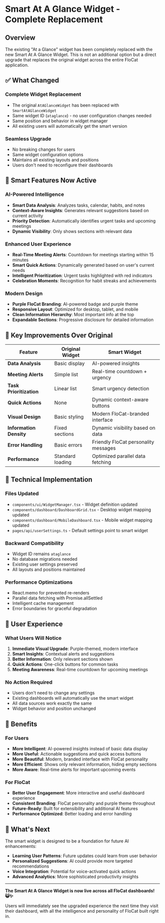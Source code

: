 # Smart At A Glance Widget - Complete Replacement

## Overview

The existing "At a Glance" widget has been completely replaced with the new Smart At A Glance Widget. This is not an additional option but a direct upgrade that replaces the original widget across the entire FloCat application.

## ✅ **What Changed**

### **Complete Widget Replacement**
- The original `AtAGlanceWidget` has been replaced with `SmartAtAGlanceWidget`
- Same widget ID (`ataglance`) - no user configuration changes needed
- Same position and behavior in widget manager
- All existing users will automatically get the smart version

### **Seamless Upgrade**
- No breaking changes for users
- Same widget configuration options
- Maintains all existing layouts and positions
- Users don't need to reconfigure their dashboards

## 🚀 **Smart Features Now Active**

### **AI-Powered Intelligence**
- **Smart Data Analysis**: Analyzes tasks, calendar, habits, and notes
- **Context-Aware Insights**: Generates relevant suggestions based on current activity
- **Priority Detection**: Automatically identifies urgent tasks and upcoming meetings
- **Dynamic Visibility**: Only shows sections with relevant data

### **Enhanced User Experience**
- **Real-Time Meeting Alerts**: Countdown for meetings starting within 15 minutes
- **Smart Quick Actions**: Dynamically generated based on user's current needs
- **Intelligent Prioritization**: Urgent tasks highlighted with red indicators
- **Celebration Moments**: Recognition for habit streaks and achievements

### **Modern Design**
- **Purple FloCat Branding**: AI-powered badge and purple theme
- **Responsive Layout**: Optimized for desktop, tablet, and mobile
- **Clean Information Hierarchy**: Most important info at the top
- **Expandable Sections**: Progressive disclosure for detailed information

## 🎯 **Key Improvements Over Original**

| Feature | Original Widget | Smart Widget |
|---------|----------------|--------------|
| **Data Analysis** | Basic display | AI-powered insights |
| **Meeting Alerts** | Simple list | Real-time countdown + urgency |
| **Task Prioritization** | Linear list | Smart urgency detection |
| **Quick Actions** | None | Dynamic context-aware buttons |
| **Visual Design** | Basic styling | Modern FloCat-branded interface |
| **Information Density** | Fixed sections | Dynamic visibility based on data |
| **Error Handling** | Basic errors | Friendly FloCat personality messages |
| **Performance** | Standard loading | Optimized parallel data fetching |

## 🔧 **Technical Implementation**

### **Files Updated**
- `components/ui/WidgetManager.tsx` - Widget definition updated
- `components/dashboard/DashboardGrid.tsx` - Desktop widget mapping updated
- `components/dashboard/MobileDashboard.tsx` - Mobile widget mapping updated
- `pages/api/userSettings.ts` - Default settings point to smart widget

### **Backward Compatibility**
- Widget ID remains `ataglance` 
- No database migrations needed
- Existing user settings preserved
- All layouts and positions maintained

### **Performance Optimizations**
- React.memo for prevented re-renders
- Parallel data fetching with Promise.allSettled
- Intelligent cache management
- Error boundaries for graceful degradation

## 📱 **User Experience**

### **What Users Will Notice**
1. **Immediate Visual Upgrade**: Purple-themed, modern interface
2. **Smart Insights**: Contextual alerts and suggestions
3. **Better Information**: Only relevant sections shown
4. **Quick Actions**: One-click buttons for common tasks
5. **Meeting Awareness**: Real-time countdown for upcoming meetings

### **No Action Required**
- Users don't need to change any settings
- Existing dashboards will automatically use the smart widget
- All data sources work exactly the same
- Widget behavior and position unchanged

## 🎉 **Benefits**

### **For Users**
- **More Intelligent**: AI-powered insights instead of basic data display
- **More Useful**: Actionable suggestions and quick access buttons
- **More Beautiful**: Modern, branded interface with FloCat personality
- **More Efficient**: Shows only relevant information, hiding empty sections
- **More Aware**: Real-time alerts for important upcoming events

### **For FloCat**
- **Better User Engagement**: More interactive and useful dashboard experience
- **Consistent Branding**: FloCat personality and purple theme throughout
- **Future-Ready**: Built for extensibility and additional AI features
- **Performance Optimized**: Better loading and error handling

## 🔮 **What's Next**

The smart widget is designed to be a foundation for future AI enhancements:
- **Learning User Patterns**: Future updates could learn from user behavior
- **Personalized Suggestions**: AI could provide more targeted recommendations
- **Voice Integration**: Potential for voice-activated quick actions
- **Advanced Analytics**: More sophisticated productivity insights

---

**The Smart At A Glance Widget is now live across all FloCat dashboards! 😺✨**

Users will immediately see the upgraded experience the next time they visit their dashboard, with all the intelligence and personality of FloCat built right in.